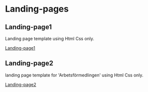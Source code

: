 # Landing-pages
<h2>Landing-page1</h2>
Landing page template using Html Css only.

[Landing-page1](https://bahaa83.github.io/Landing-pages/Landing-page1/landing1.html)
<h2> Landing-page2</h2>
landing page template for 'Arbetsförmedlingen' using Html Css only.

[Landing-page2](https://bahaa83.github.io/Landing-pages/Landing-page2/landing2.html)
